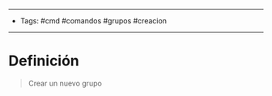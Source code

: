 --------------------
- Tags: #cmd #comandos #grupos #creacion 
-----------------------------
# Definición

> Crear un nuevo grupo